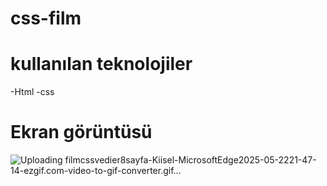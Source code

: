 # css-film
# kullanılan teknolojiler
-Html
-css
# Ekran görüntüsü
![Uploading filmcssvedier8sayfa-Kiisel-MicrosoftEdge2025-05-2221-47-14-ezgif.com-video-to-gif-converter.gif…]()
